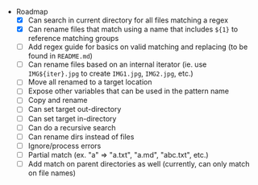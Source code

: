 * Roadmap
  - [x] Can search in current directory for all files matching a regex
  - [x] Can rename files that match using a name that includes `${1}` to reference matching groups
  - [ ] Add regex guide for basics on valid matching and replacing (to be found in `README.md`)
  - [ ] Can rename files based on an internal iterator (ie. use `IMG${iter}.jpg` to create  `IMG1.jpg`, `IMG2.jpg`, etc.)
  - [ ] Move all renamed to a target location
  - [ ] Expose other variables that can be used in the pattern name
  - [ ] Copy and rename
  - [ ] Can set target out-directory
  - [ ] Can set target in-directory
  - [ ] Can do a recursive search
  - [ ] Can rename dirs instead of files
  - [ ] Ignore/process errors
  - [ ] Partial match (ex. "a" => "a.txt", "a.md", "abc.txt", etc.)
  - [ ] Add match on parent directories as well (currently, can only match on file names)